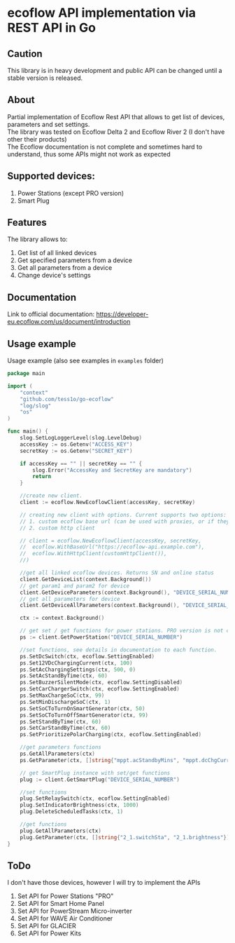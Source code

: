 # ecoflow API implementation via REST API in Go

## Caution

This library is in heavy development and public API can be changed until a stable version is released.

## About

Partial implementation of Ecoflow Rest API that allows to get list of devices, parameters and set settings.\
The library was tested on Ecoflow Delta 2 and Ecoflow River 2 (I don't have other their products)\
The Ecoflow documentation is not complete and sometimes hard to understand, thus some APIs might not work as expected

## Supported devices:

1. Power Stations (except PRO version)
2. Smart Plug

## Features

The library allows to:

1. Get list of all linked devices
2. Get specified parameters from a device
3. Get all parameters from a device
4. Change device's settings

## Documentation

Link to official documentation: https://developer-eu.ecoflow.com/us/document/introduction

## Usage example

Usage example (also see examples in `examples` folder)

```go
package main

import (
	"context"
	"github.com/tess1o/go-ecoflow"
	"log/slog"
	"os"
)

func main() {
	slog.SetLogLoggerLevel(slog.LevelDebug)
	accessKey := os.Getenv("ACCESS_KEY")
	secretKey := os.Getenv("SECRET_KEY")

	if accessKey == "" || secretKey == "" {
		slog.Error("AccessKey and SecretKey are mandatory")
		return
	}

	//create new client.
	client := ecoflow.NewEcoflowClient(accessKey, secretKey)

	// creating new client with options. Current supports two options:
	// 1. custom ecoflow base url (can be used with proxies, or if they change the url)
	// 2. custom http client

	// client = ecoflow.NewEcoflowClient(accessKey, secretKey,
	//	ecoflow.WithBaseUrl("https://ecoflow-api.example.com"),
	//	ecoflow.WithHttpClient(customHttpClient()),
	//)

	//get all linked ecoflow devices. Returns SN and online status
	client.GetDeviceList(context.Background())
	// get param1 and param2 for device 
	client.GetDeviceParameters(context.Background(), "DEVICE_SERIAL_NUMBER", []string{"param1", "param2"})
	// get all parameters for device
	client.GetDeviceAllParameters(context.Background(), "DEVICE_SERIAL_NUMBER")

	ctx := context.Background()

	// get set / get functions for power stations. PRO version is not currently implemented
	ps := client.GetPowerStation("DEVICE_SERIAL_NUMBER")

	//set functions, see details in documentation to each function.
	ps.SetDcSwitch(ctx, ecoflow.SettingEnabled)
	ps.Set12VDcChargingCurrent(ctx, 100)
	ps.SetAcChargingSettings(ctx, 500, 0)
	ps.SetAcStandByTime(ctx, 60)
	ps.SetBuzzerSilentMode(ctx, ecoflow.SettingDisabled)
	ps.SetCarChargerSwitch(ctx, ecoflow.SettingEnabled)
	ps.SetMaxChargeSoC(ctx, 99)
	ps.SetMinDischargeSoC(ctx, 1)
	ps.SetSoCToTurnOnSmartGenerator(ctx, 50)
	ps.SetSoCToTurnOffSmartGenerator(ctx, 99)
	ps.SetStandByTime(ctx, 60)
	ps.SetCarStandByTime(ctx, 60)
	ps.SetPrioritizePolarCharging(ctx, ecoflow.SettingEnabled)

	//get parameters functions
	ps.GetAllParameters(ctx)
	ps.GetParameter(ctx, []string{"mppt.acStandbyMins", "mppt.dcChgCurrent"})

	// get SmartPlug instance with set/get functions
	plug := client.GetSmartPlug("DEVICE_SERIAL_NUMBER")

	//set functions
	plug.SetRelaySwitch(ctx, ecoflow.SettingEnabled)
	plug.SetIndicatorBrightness(ctx, 1000)
	plug.DeleteScheduledTasks(ctx, 1)

	//get functions
	plug.GetAllParameters(ctx)
	plug.GetParameter(ctx, []string{"2_1.switchSta", "2_1.brightness"})
}

```

## ToDo

I don't have those devices, however I will try to implement the APIs

1. Set API for Power Stations "PRO"
2. Set API for Smart Home Panel
3. Set API for PowerStream Micro-inverter
4. Set API for WAVE Air Conditioner
5. Set API for GLACIER
6. Set API for Power Kits